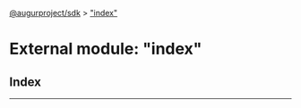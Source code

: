 [@augurproject/sdk](../README.md) > ["index"](../modules/_index_.md)

# External module: "index"

## Index

---

